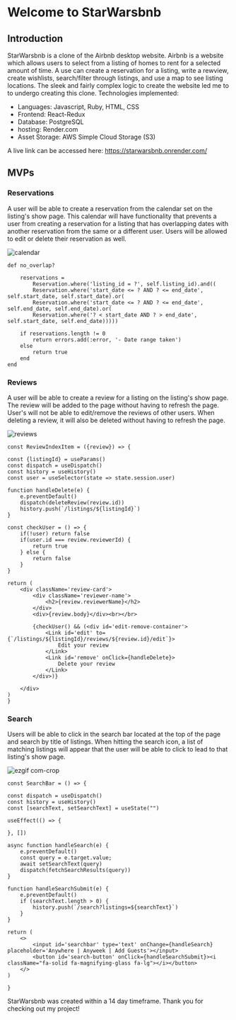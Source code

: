 # Welcome to StarWarsbnb

## Introduction

StarWarsbnb is a clone of the Airbnb desktop website. Airbnb is a website which allows users to select from a listing of homes to rent for a selected amount of time. A use can create a reservation for a listing, write a rewview, create wishlists, search/filter through listings, and use a map to see listing locations. The sleek and fairly complex logic to create the website led me to to undergo creating this clone. Technologies implemented:
* Languages: Javascript, Ruby, HTML, CSS
* Frontend: React-Redux
* Database: PostgreSQL
* hosting: Render.com
* Asset Storage: AWS Simple Cloud Storage (S3)

A live link can be accessed here: https://starwarsbnb.onrender.com/

## MVPs

### Reservations

A user will be able to create a reservation from the calendar set on the listing's show page. This calendar will have functionality that prevents a user from creating a reservation for a listing that has overlapping dates with another reservation from the same or a different user. Users will be allowed to edit or delete their reservation as well.

![calendar](https://user-images.githubusercontent.com/121701827/232132868-d3fad782-76a2-4d2d-91de-22f9b0465c27.PNG)

    def no_overlap?

        reservations = 
            Reservation.where('listing_id = ?', self.listing_id).and((
            Reservation.where('start_date <= ? AND ? <= end_date', self.start_date, self.start_date).or(
            Reservation.where('start_date <= ? AND ? <= end_date', self.end_date, self.end_date).or(
            Reservation.where('? < start_date AND ? > end_date', self.start_date, self.end_date)))))
        
        if reservations.length != 0
            return errors.add(:error, '- Date range taken')
        else
            return true
        end
    end



### Reviews

A user will be able to create a review for a listing on the listing's show page. The review will be added to the page without having to refresh the page. User's will not be able to edit/remove the reviews of other users. When deleting a review, it will also be deleted without having to refresh the page.

![reviews](https://user-images.githubusercontent.com/121701827/232134038-52dbe3de-cefa-4c65-b6a3-274cd9bb8030.PNG)

    const ReviewIndexItem = ({review}) => {
    
    const {listingId} = useParams()
    const dispatch = useDispatch()
    const history = useHistory()
    const user = useSelector(state => state.session.user)
    
    function handleDelete(e) {
        e.preventDefault()
        dispatch(deleteReview(review.id))
        history.push(`/listings/${listingId}`)
    }

    const checkUser = () => {
        if(!user) return false
        if(user.id === review.reviewerId) {
            return true
        } else {
            return false
        }
    }

    return (
        <div className='review-card'>
            <div className='reviewer-name'>
                <h2>{review.reviewerName}</h2>
            </div>
            <div>{review.body}</div><br></br>
            
            {checkUser() && (<div id='edit-remove-container'>
                <Link id='edit' to={`/listings/${listingId}/reviews/${review.id}/edit`}>
                    Edit your review
                </Link>
                <Link id='remove' onClick={handleDelete}>
                    Delete your review
                </Link>
            </div>)}
            
        </div>
    )
    }



### Search

Users will be able to click in the search bar located at the top of the page and search by title of listings. When hitting the search icon, a list of matching listings will appear that the user will be able to click to lead to that listing's show page.

![ezgif com-crop](https://user-images.githubusercontent.com/121701827/232138217-0e95634d-1c61-439f-86bc-4a0e4ff18737.gif)


    const SearchBar = () => {

    const dispatch = useDispatch()
    const history = useHistory()
    const [searchText, setSearchText] = useState("")

    useEffect(() => {

    }, [])

    async function handleSearch(e) {
        e.preventDefault()
        const query = e.target.value;
        await setSearchText(query)
        dispatch(fetchSearchResults(query))
    }

    function handleSearchSubmit(e) {
        e.preventDefault()
        if (searchText.length > 0) {
            history.push(`/search?listings=${searchText}`)
        }
    }

    return (
        <>
            <input id='searchbar' type='text' onChange={handleSearch} placeholder='Anywhere | Anyweek | Add Guests'></input>
            <button id='search-button' onClick={handleSearchSubmit}><i className="fa-solid fa-magnifying-glass fa-lg"></i></button>
        </>
    )

    }



StarWarsbnb was created within a 14 day timeframe. Thank you for checking out my project!
